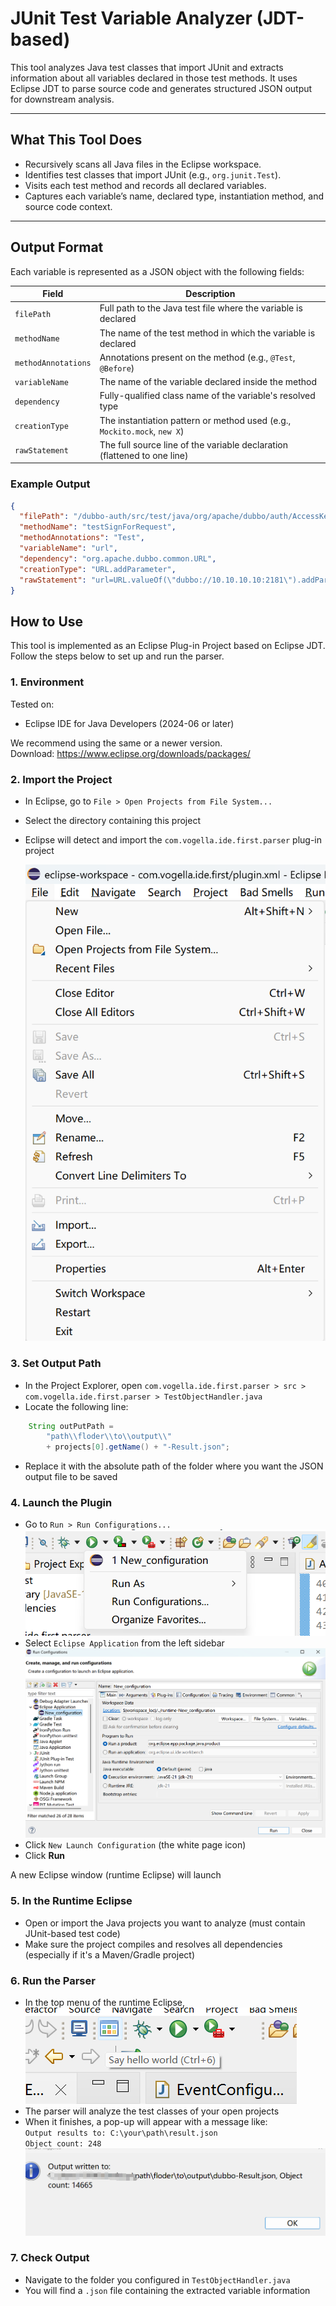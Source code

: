 # JUnit Test Variable Analyzer (JDT-based)

This tool analyzes Java test classes that import JUnit and extracts information about all variables declared in those test methods. It uses Eclipse JDT to parse source code and generates structured JSON output for downstream analysis.

---

## What This Tool Does

- Recursively scans all Java files in the Eclipse workspace.
- Identifies test classes that import JUnit (e.g., `org.junit.Test`).
- Visits each test method and records all declared variables.
- Captures each variable’s name, declared type, instantiation method, and source code context.

---

## Output Format

Each variable is represented as a JSON object with the following fields:

| Field              | Description                                                                 |
|--------------------|-----------------------------------------------------------------------------|
| `filePath`         | Full path to the Java test file where the variable is declared             |
| `methodName`       | The name of the test method in which the variable is declared              |
| `methodAnnotations`| Annotations present on the method (e.g., `@Test`, `@Before`)               |
| `variableName`     | The name of the variable declared inside the method                        |
| `dependency`       | Fully-qualified class name of the variable's resolved type                 |
| `creationType`     | The instantiation pattern or method used (e.g., `Mockito.mock`, `new X`)   |
| `rawStatement`     | The full source line of the variable declaration (flattened to one line)   |

### Example Output

```json
{
  "filePath": "/dubbo-auth/src/test/java/org/apache/dubbo/auth/AccessKeyAuthenticatorTest.java",
  "methodName": "testSignForRequest",
  "methodAnnotations": "Test",
  "variableName": "url",
  "dependency": "org.apache.dubbo.common.URL",
  "creationType": "URL.addParameter",
  "rawStatement": "url=URL.valueOf(\"dubbo://10.10.10.10:2181\").addParameter(Constants.ACCESS_KEY_ID_KEY,\"ak\").addParameter(CommonConstants.APPLICATION_KEY,\"test\").addParameter(Constants.SECRET_ACCESS_KEY_KEY,\"sk\")"
}
```


## How to Use

This tool is implemented as an Eclipse Plug-in Project based on Eclipse JDT. Follow the steps below to set up and run the parser.

### 1. Environment

Tested on:

- Eclipse IDE for Java Developers (2024-06 or later)

We recommend using the same or a newer version.  
Download: https://www.eclipse.org/downloads/packages/

### 2. Import the Project

- In Eclipse, go to `File > Open Projects from File System...`
- Select the directory containing this project
- Eclipse will detect and import the `com.vogella.ide.first.parser` plug-in project

    ![Tutorial Image](./pictures/Import.png)
### 3. Set Output Path

- In the Project Explorer, open `com.vogella.ide.first.parser > src > com.vogella.ide.first.parser > TestObjectHandler.java`
- Locate the following line:

```java
    String outPutPath =  		
    	"path\\floder\\to\\output\\"
        + projects[0].getName() + "-Result.json";
```

- Replace it with the absolute path of the folder where you want the JSON output file to be saved

### 4. Launch the Plugin

- Go to `Run > Run Configurations...`
![alt text](./pictures/Configurations.png)
- Select `Eclipse Application` from the left sidebar
![alt text](./pictures/Application.png)
- Click `New Launch Configuration` (the white page icon)
- Click **Run**

A new Eclipse window (runtime Eclipse) will launch

### 5. In the Runtime Eclipse

- Open or import the Java projects you want to analyze (must contain JUnit-based test code)
- Make sure the project compiles and resolves all dependencies (especially if it's a Maven/Gradle project)

### 6. Run the Parser

- In the top menu of the runtime Eclipse, 
![alt text](./pictures/image.png)
- The parser will analyze the test classes of your open projects
- When it finishes, a pop-up will appear with a message like:  
  `Output results to: C:\your\path\result.json`  
  `Object count: 248`
![alt text](./pictures/result.png)
### 7. Check Output

- Navigate to the folder you configured in `TestObjectHandler.java`
- You will find a `.json` file containing the extracted variable information



